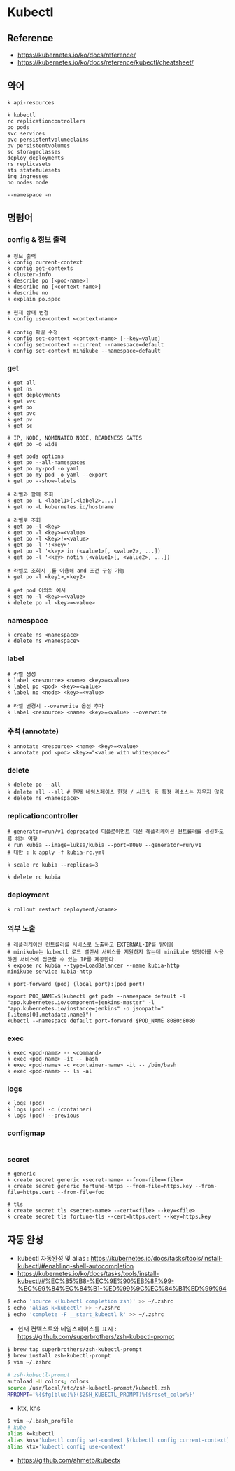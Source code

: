 # Kubectl

## Reference

* <https://kubernetes.io/ko/docs/reference/>
* <https://kubernetes.io/ko/docs/reference/kubectl/cheatsheet/>

## 약어

```
k api-resources

k kubectl
rc replicationcontrollers
po pods
svc services
pvc persistentvolumeclaims
pv persistentvolumes
sc storageclasses
deploy deployments
rs replicasets
sts statefulesets
ing ingresses
no nodes node

--namespace -n
```

## 명령어

### config & 정보 출력

```
# 정보 출력
k config current-context
k config get-contexts
k cluster-info
k describe po [<pod-name>]
k describe no [<context-name>]
k describe no
k explain po.spec

# 현재 상태 변경
k config use-context <context-name>

# config 파일 수정
k config set-context <context-name> [--key=value]
k config set-context --current --namespace=default
k config set-context minikube --namespace=default
```

### get

```
k get all
k get ns
k get deployments
k get svc
k get po
k get pvc
k get pv
k get sc

# IP, NODE, NOMINATED NODE, READINESS GATES
k get po -o wide

# get pods options
k get po --all-namespaces
k get po my-pod -o yaml
k get po my-pod -o yaml --export
k get po --show-labels

# 라벨과 함께 조회
k get po -L <label1>[,<label2>,...]
k get no -L kubernetes.io/hostname

# 라벨로 조회
k get po -l <key>
k get po -l <key>=<value>
k get po -l <key>!=<value>
k get po -l '!<key>'
k get po -l '<key> in (<value1>[, <value2>, ...])
k get po -l '<key> notin (<value1>[, <value2>, ...])

# 라벨로 조회시 ,를 이용해 and 조건 구성 가능
k get po -l <key1>,<key2>

# get pod 이외의 예시
k get no -l <key>=<value>
k delete po -l <key>=<value>
```

### namespace

```
k create ns <namespace>
k delete ns <namespace>
```

### label

```
# 라벨 생성
k label <resource> <name> <key>=<value>
k label po <pod> <key>=<value>
k label no <node> <key>=<value>

# 라벨 변경시 --overwrite 옵션 추가
k label <resource> <name> <key>=<value> --overwrite
``` 

### 주석 (annotate)

```
k annotate <resource> <name> <key>=<value>
k annotate pod <pod> <key>="<value with whitespace>"
```

### delete

```
k delete po --all
k delete all --all # 현재 네임스페이스 한정 / 시크릿 등 특정 리소스는 지우지 않음
k delete ns <namespace>
```

### replicationcontroller

```
# generator=run/v1 deprecated 디플로이먼트 대신 레플리케이션 컨트롤러를 생성하도록 하는 역할
k run kubia --image=luksa/kubia --port=8080 --generator=run/v1
# 대안 : k apply -f kubia-rc.yml

k scale rc kubia --replicas=3

k delete rc kubia
```

### deployment

```
k rollout restart deployment/<name>
```

### 외부 노출

```
# 레플리케이션 컨트롤러를 서비스로 노출하고 EXTERNAL-IP를 받아옴
# minikube는 kubectl 로드 밸런서 서비스를 지원하지 않는데 minikube 명령어를 사용하면 서비스에 접근할 수 있는 IP를 제공한다.
k expose rc kubia --type=LoadBalancer --name kubia-http
minikube service kubia-http

k port-forward (pod) (local port):(pod port)
```

```
export POD_NAME=$(kubectl get pods --namespace default -l "app.kubernetes.io/component=jenkins-master" -l "app.kubernetes.io/instance=jenkins" -o jsonpath="{.items[0].metadata.name}")
kubectl --namespace default port-forward $POD_NAME 8080:8080
```

### exec

```
k exec <pod-name> -- <command>
k exec <pod-name> -it -- bash
k exec <pod-name> -c <container-name> -it -- /bin/bash
k exec <pod-name> -- ls -al
```

### logs

```
k logs (pod)
k logs (pod) -c (container)
k logs (pod) --previous
```

### configmap

```
```

### secret

```
# generic
k create secret generic <secret-name> --from-file=<file>
k create secret generic fortune-https --from-file=https.key --from-file=https.cert --from-file=foo

# tls
k create secret tls <secret-name> --cert=<file> --key=<file>
k create secret tls fortune-tls --cert=https.cert --key=https.key
```

## 자동 완성

* kubectl 자동완성 및 alias : <https://kubernetes.io/docs/tasks/tools/install-kubectl/#enabling-shell-autocompletion>
* <https://kubernetes.io/ko/docs/tasks/tools/install-kubectl/#%EC%85%B8-%EC%9E%90%EB%8F%99-%EC%99%84%EC%84%B1-%ED%99%9C%EC%84%B1%ED%99%94>

```bash
$ echo 'source <(kubectl completion zsh)' >> ~/.zshrc
$ echo 'alias k=kubectl' >> ~/.zshrc
$ echo 'complete -F __start_kubectl k' >> ~/.zshrc
```

* 현재 컨텍스트와 네임스페이스를 표시 : <https://github.com/superbrothers/zsh-kubectl-prompt>

```bash
$ brew tap superbrothers/zsh-kubectl-prompt
$ brew install zsh-kubectl-prompt
$ vim ~/.zshrc

# zsh-kubectl-prompt
autoload -U colors; colors
source /usr/local/etc/zsh-kubectl-prompt/kubectl.zsh
RPROMPT='%{$fg[blue]%}($ZSH_KUBECTL_PROMPT)%{$reset_color%}'
```

* ktx, kns

```bash
$ vim ~/.bash_profile
# kube
alias k=kubectl
alias kns='kubectl config set-context $(kubectl config current-context) --namespace'
alias ktx='kubectl config use-context'
```

* <https://github.com/ahmetb/kubectx>
